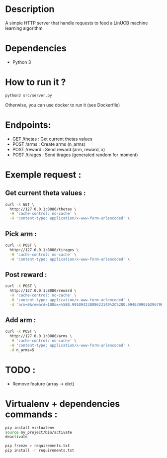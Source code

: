 # Description
A simple HTTP server that handle requests to feed a LinUCB machine learning algorithm

# Dependencies
- Python 3

# How to run it ?
```bash
python3 src/server.py
```
Otherwise, you can use docker to run it (see Dockerfile)

# Endpoints:
- GET /thetas : Get current thetas values
- POST /arms : Create arms (n_arms)
- POST /reward : Send reward (arm, reward, x)
- POST /tirages : Send tirages (generated random for moment)

# Exemple request :

## Get current theta values :
```bash
curl -X GET \
  http://127.0.0.1:8080/thetas \
  -H 'cache-control: no-cache' \
  -H 'content-type: application/x-www-form-urlencoded' \
```

## Pick arm :
```bash
curl -X POST \
  http://127.0.0.1:8080/tirages \
  -H 'cache-control: no-cache' \
  -H 'content-type: application/x-www-form-urlencoded' \
```

## Post reward :
```bash
curl -X POST \
  http://127.0.0.1:8080/reward \
  -H 'cache-control: no-cache' \
  -H 'content-type: application/x-www-form-urlencoded' \
  -d 'arm=0&reward=100&x=%5B0.99109423889623149%2C%200.99403990262967967%2C%200.11750633515302655%5D'
```

## Add arm :
```bash
curl -X POST \
  http://127.0.0.1:8080/arms \
  -H 'cache-control: no-cache' \
  -H 'content-type: application/x-www-form-urlencoded' \
  -d n_arms=5
```

# TODO :
- Remove feature (array -> dict)

# Virtualenv + dependencies commands :
```bash
pip install virtualenv
source my_project/bin/activate
deactivate

pip freeze > requirements.txt
pip install -r requirements.txt
```
